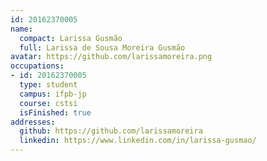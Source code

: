 ```yaml
---
id: 20162370005
name:
  compact: Larissa Gusmão
  full: Larissa de Sousa Moreira Gusmão
avatar: https://github.com/larissamoreira.png
occupations:
- id: 20162370005
  type: student
  campus: ifpb-jp
  course: cstsi
  isFinished: true
addresses:
  github: https://github.com/larissamoreira
  linkedin: https://www.linkedin.com/in/larissa-gusmao/
---
```

